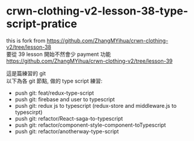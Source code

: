 # crwn-clothing-v2-lesson-38-type-script-pratice
this is fork from https://github.com/ZhangMYihua/crwn-clothing-v2/tree/lesson-38  
要從 39 lesson 開始不然會少 payment 功能 https://github.com/ZhangMYihua/crwn-clothing-v2/tree/lesson-39  

這是篇練習的 git  
以下為各 git 節點, 做的 type script 練習:
- push git: feat/redux-type-script
- push git: firebase and user to typescript
- push git: redux js to typescript (redux-store and middleware.js to typescirpt)
- push git: refactor/React-saga-to-typescript
- push git: refactor/component-style-component-toTypescript
- push git: refactor/anotherway-type-script
